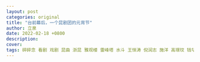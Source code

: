 ```yaml
---
layout: post
categories: original
title: "台前幕后，一个昆剧团的元宵节"
author: 立泉
date: 2022-02-18 +0800
description: 
cover: 
tags: 碎碎念 看剧 戏剧 昆曲 浙昆 雅观楼 雷峰塔 水斗 王恒涛 倪润志 施洋 高璟玟 钱华仪 红星剧院
---
```


